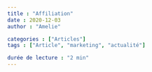 ```yaml
---
title : "Affiliation"
date : 2020-12-03
author : "Amelie"

categories : ["Articles"]
tags : ["Article", "marketing", "actualité"]

durée de lecture : "2 min"
---
```

